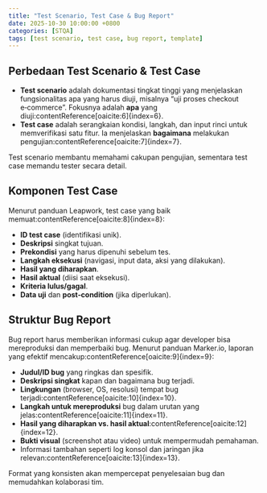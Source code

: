 ```yaml
---
title: "Test Scenario, Test Case & Bug Report"
date: 2025-10-30 10:00:00 +0800
categories: [STQA]
tags: [test scenario, test case, bug report, template]
---
```


## Perbedaan Test Scenario & Test Case

- **Test scenario** adalah dokumentasi tingkat tinggi yang menjelaskan fungsionalitas apa yang harus diuji, misalnya “uji proses checkout e‑commerce”. Fokusnya adalah **apa** yang diuji:contentReference[oaicite:6]{index=6}.  
- **Test case** adalah serangkaian kondisi, langkah, dan input rinci untuk memverifikasi satu fitur. Ia menjelaskan **bagaimana** melakukan pengujian:contentReference[oaicite:7]{index=7}.

Test scenario membantu memahami cakupan pengujian, sementara test case memandu tester secara detail.

## Komponen Test Case

Menurut panduan Leapwork, test case yang baik memuat:contentReference[oaicite:8]{index=8}:

- **ID test case** (identifikasi unik).  
- **Deskripsi** singkat tujuan.  
- **Prekondisi** yang harus dipenuhi sebelum tes.  
- **Langkah eksekusi** (navigasi, input data, aksi yang dilakukan).  
- **Hasil yang diharapkan**.  
- **Hasil aktual** (diisi saat eksekusi).  
- **Kriteria lulus/gagal**.  
- **Data uji** dan **post‑condition** (jika diperlukan).

## Struktur Bug Report

Bug report harus memberikan informasi cukup agar developer bisa mereproduksi dan memperbaiki bug. Menurut panduan Marker.io, laporan yang efektif mencakup:contentReference[oaicite:9]{index=9}:

- **Judul/ID bug** yang ringkas dan spesifik.  
- **Deskripsi singkat** kapan dan bagaimana bug terjadi.  
- **Lingkungan** (browser, OS, resolusi) tempat bug terjadi:contentReference[oaicite:10]{index=10}.  
- **Langkah untuk mereproduksi** bug dalam urutan yang jelas:contentReference[oaicite:11]{index=11}.  
- **Hasil yang diharapkan vs. hasil aktual**:contentReference[oaicite:12]{index=12}.  
- **Bukti visual** (screenshot atau video) untuk mempermudah pemahaman.  
- Informasi tambahan seperti log konsol dan jaringan jika relevan:contentReference[oaicite:13]{index=13}.

Format yang konsisten akan mempercepat penyelesaian bug dan memudahkan kolaborasi tim.
